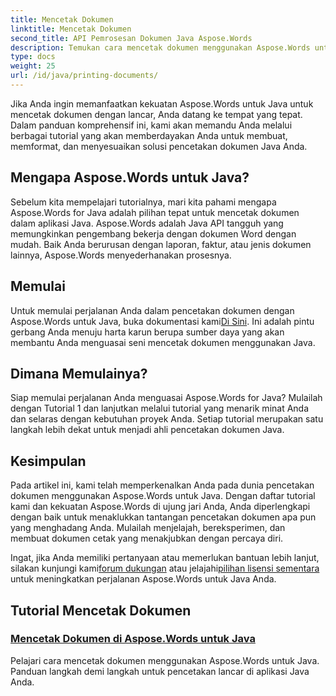 ```yaml
---
title: Mencetak Dokumen
linktitle: Mencetak Dokumen
second_title: API Pemrosesan Dokumen Java Aspose.Words
description: Temukan cara mencetak dokumen menggunakan Aspose.Words untuk Java dengan daftar tutorial komprehensif kami. Pelajari cara membuat, memformat, dan menyesuaikan solusi pencetakan dokumen Java Anda.
type: docs
weight: 25
url: /id/java/printing-documents/
---
```


Jika Anda ingin memanfaatkan kekuatan Aspose.Words untuk Java untuk mencetak dokumen dengan lancar, Anda datang ke tempat yang tepat. Dalam panduan komprehensif ini, kami akan memandu Anda melalui berbagai tutorial yang akan memberdayakan Anda untuk membuat, memformat, dan menyesuaikan solusi pencetakan dokumen Java Anda. 

## Mengapa Aspose.Words untuk Java?

Sebelum kita mempelajari tutorialnya, mari kita pahami mengapa Aspose.Words for Java adalah pilihan tepat untuk mencetak dokumen dalam aplikasi Java. Aspose.Words adalah Java API tangguh yang memungkinkan pengembang bekerja dengan dokumen Word dengan mudah. Baik Anda berurusan dengan laporan, faktur, atau jenis dokumen lainnya, Aspose.Words menyederhanakan prosesnya.

## Memulai

 Untuk memulai perjalanan Anda dalam pencetakan dokumen dengan Aspose.Words untuk Java, buka dokumentasi kami[Di Sini](https://reference.aspose.com/words/java/). Ini adalah pintu gerbang Anda menuju harta karun berupa sumber daya yang akan membantu Anda menguasai seni mencetak dokumen menggunakan Java.

## Dimana Memulainya?

Siap memulai perjalanan Anda menguasai Aspose.Words for Java? Mulailah dengan Tutorial 1 dan lanjutkan melalui tutorial yang menarik minat Anda dan selaras dengan kebutuhan proyek Anda. Setiap tutorial merupakan satu langkah lebih dekat untuk menjadi ahli pencetakan dokumen Java.

## Kesimpulan

Pada artikel ini, kami telah memperkenalkan Anda pada dunia pencetakan dokumen menggunakan Aspose.Words untuk Java. Dengan daftar tutorial kami dan kekuatan Aspose.Words di ujung jari Anda, Anda diperlengkapi dengan baik untuk menaklukkan tantangan pencetakan dokumen apa pun yang menghadang Anda. Mulailah menjelajah, bereksperimen, dan membuat dokumen cetak yang menakjubkan dengan percaya diri.

 Ingat, jika Anda memiliki pertanyaan atau memerlukan bantuan lebih lanjut, silakan kunjungi kami[forum dukungan](https://forum.aspose.com/) atau jelajahi[pilihan lisensi sementara](https://purchase.aspose.com/temporary-license/) untuk meningkatkan perjalanan Aspose.Words untuk Java Anda.

## Tutorial Mencetak Dokumen
### [Mencetak Dokumen di Aspose.Words untuk Java](./printing-documents/)
Pelajari cara mencetak dokumen menggunakan Aspose.Words untuk Java. Panduan langkah demi langkah untuk pencetakan lancar di aplikasi Java Anda.